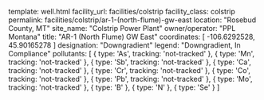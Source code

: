 template: well.html
facility_url: facilities/colstrip
facility_class: colstrip
permalink: facilities/colstrip/ar-1-(north-flume)-gw-east
location: "Rosebud County, MT"
site_name: "Colstrip Power Plant"
owner/operator: "PPL Montana"
title: "AR-1 (North Flume) GW East"
coordinates: [
  -106.6292528,
  45.90165278
]
designation: "Downgradient"
legend: "Downgradient, In Compliance"
pollutants: [
    {
      type: 'As',
      tracking: 'not-tracked'
    },
    {
      type: 'Mn',
      tracking: 'not-tracked'
    },
    {
      type: 'Sb',
      tracking: 'not-tracked'
    },
    {
      type: 'Ca',
      tracking: 'not-tracked'
    },
    {
      type: 'Cr',
      tracking: 'not-tracked'
    },
    {
      type: 'Co',
      tracking: 'not-tracked'
    },
    {
      type: 'Pb',
      tracking: 'not-tracked'
    },
    {
      type: 'Mo',
      tracking: 'not-tracked'
    },
    {
      type: 'B'
    },
    {
      type: 'N'
    },
    {
      type: 'Se'
    }
]